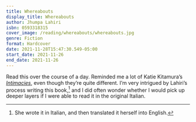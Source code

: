 ```yaml
---
title: Whereabouts
display_title: Whereabouts
author: Jhumpa Lahiri
isbn: 0593318315
cover_image: /reading/whereabouts/whereabouts.jpg
genre: Fiction
format: Hardcover
date: 2021-11-28T15:47:30.549-05:00
start_date: 2021-11-26
end_date: 2021-11-26
---
```


Read this over the course of a day. Reminded me a lot of Katie Kitamura’s [*Intimacies*](/reading/intimacies), even though they’re quite different. I’m very intrigued by Lahiri’s process writing this book,[^1] and I did often wonder whether I would pick up deeper layers if I were able to read it in the original Italian.

[^1]: She wrote it in Italian, and then translated it herself into English.